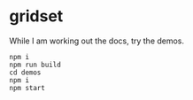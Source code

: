 # gridset

While I am working out the docs, try the demos.

```
npm i
npm run build
cd demos
npm i
npm start
```
